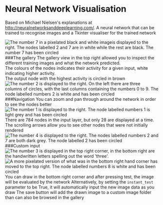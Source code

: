 # Neural Network Visualisation
Based on Michael Nielsen's explanations at http://neuralnetworksanddeeplearning.com/. A neural network that can be trained to recognise images and a Tkinter visualiser for the trained network

![The number 7 in a pixelated black and white imageis displayed to the right.
The nodes labelled 2 and 7 are in white while the rest are black. The number 7 has been circled](images/gallery_7.png "The window on startup")
###The gallery
The gallery view in the top right allowed you to inspect the different training images and what the network predicted.\
The colours of the nodes indicates their activity for a given input, white indicating higher activity. \
The output node with the highest activity is circled in brown
![The number 2 is displayed to the right.
On the left there are three columns of circles, with the last columns containing the numbers 0 to 9.
The node labelled numbers 2 is white and has been circled](images/gallery_2.png "Using the gallery feature")
###Navigation
You can zoom and pan through around the network in order to see the nodes better
![The number 1 is displayed to the right.
The node labelled numbers 1 is light grey and has been circled](images/zoom_1.png "Using the zoom feature")
There are 784 nodes in the input layer, but only 28 are displayed at a time.
The scrolling arrows allow you to see other nodes that were not initially rendered
![The number 4 is displayed to the right.
The nodes labelled numbers 2 and 7 are both dark grey.
The node labelled 2 has been circled](images/gallery_4.png "Using the node scrolling feature")
###Custom input
![The number 3 is displayed in the top right corner, in the bottom right
are the handwritten letters spelling out the word 'three'.](images/custom_1.png "Using the custom input feature")
![A more pixelated version of what was in the bottom right hand corner has moved to the top right.
The node labelled numbers 8 is white and has been circled](images/custom_2.png "Using the custom input feature")
You can draw in the bottom right corner and after pressing test, the image will be evaluated by the network
Alternatively, by setting the ```instant_test``` parameter to be True,
it will automatically input the new image data as you draw
The save button will add the drawn image to a custom image folder than can also be browsed in the gallery